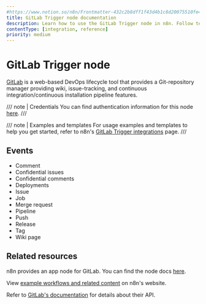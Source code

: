 ```yaml
---
#https://www.notion.so/n8n/Frontmatter-432c2b8dff1f43d4b1c8d20075510fe4
title: GitLab Trigger node documentation
description: Learn how to use the GitLab Trigger node in n8n. Follow technical documentation to integrate GitLab Trigger node into your workflows.
contentType: [integration, reference]
priority: medium
---
```


# GitLab Trigger node

[GitLab](https://gitlab.com/) is a web-based DevOps lifecycle tool that provides a Git-repository manager providing wiki, issue-tracking, and continuous integration/continuous installation pipeline features.

/// note | Credentials
You can find authentication information for this node [here](/integrations/builtin/credentials/gitlab.md).
///

///  note  | Examples and templates
For usage examples and templates to help you get started, refer to n8n's [GitLab Trigger integrations](https://n8n.io/integrations/gitlab-trigger/) page.
///

## Events

* Comment
* Confidential issues
* Confidential comments
* Deployments
* Issue
* Job
* Merge request
* Pipeline
* Push
* Release
* Tag
* Wiki page

## Related resources

n8n provides an app node for GitLab. You can find the node docs [here](/integrations/builtin/app-nodes/n8n-nodes-base.gitlab.md).

View [example workflows and related content](https://n8n.io/integrations/gitlab-trigger/) on n8n's website.

Refer to [GitLab's documentation](https://docs.gitlab.com/api/rest/) for details about their API.
